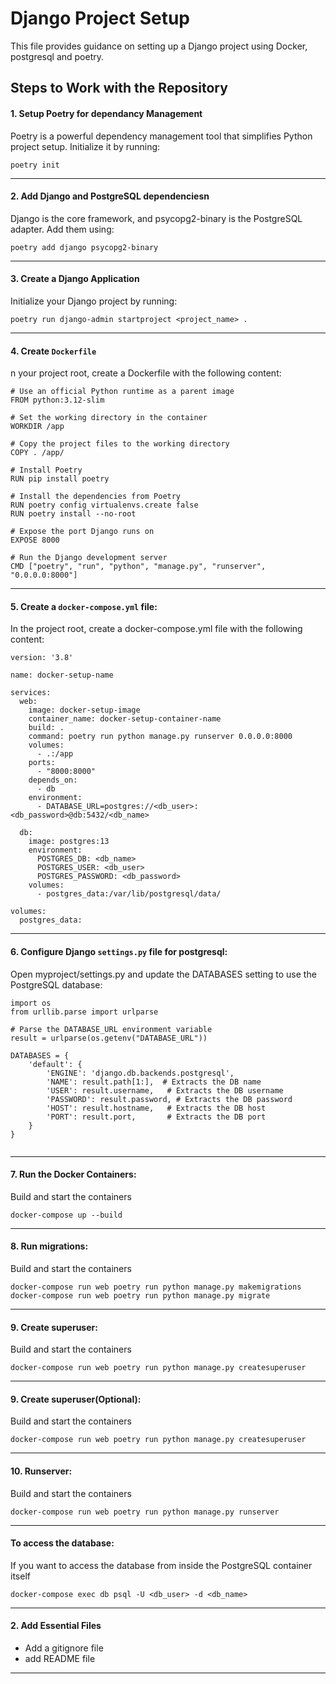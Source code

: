 # Django Project Setup

This file provides guidance on setting up a Django project using Docker, postgresql and poetry.

## Steps to Work with the Repository

#### 1. Setup Poetry for dependancy Management
Poetry is a powerful dependency management tool that simplifies Python project setup. Initialize it by running:
```shell
poetry init
```
---------------------------------------
#### 2. Add Django and PostgreSQL dependenciesn
Django is the core framework, and psycopg2-binary is the PostgreSQL adapter. Add them using:
```shell
poetry add django psycopg2-binary
```
---------------------------------------
#### 3. Create a Django Application
Initialize your Django project by running:
```shell
poetry run django-admin startproject <project_name> .
```
---------------------------------------
#### 4. Create `Dockerfile`
n your project root, create a Dockerfile with the following content:
```shell
# Use an official Python runtime as a parent image
FROM python:3.12-slim

# Set the working directory in the container
WORKDIR /app

# Copy the project files to the working directory
COPY . /app/

# Install Poetry
RUN pip install poetry

# Install the dependencies from Poetry
RUN poetry config virtualenvs.create false
RUN poetry install --no-root

# Expose the port Django runs on
EXPOSE 8000

# Run the Django development server
CMD ["poetry", "run", "python", "manage.py", "runserver", "0.0.0.0:8000"]

```

---------------------------------------
#### 5. Create a `docker-compose.yml` file:
In the project root, create a docker-compose.yml file with the following content:
```shell
version: '3.8'

name: docker-setup-name

services:
  web:
    image: docker-setup-image
    container_name: docker-setup-container-name
    build: .
    command: poetry run python manage.py runserver 0.0.0.0:8000
    volumes:
      - .:/app
    ports:
      - "8000:8000"
    depends_on:
      - db
    environment:
      - DATABASE_URL=postgres://<db_user>:<db_password>@db:5432/<db_name>

  db:
    image: postgres:13
    environment:
      POSTGRES_DB: <db_name>
      POSTGRES_USER: <db_user>
      POSTGRES_PASSWORD: <db_password>
    volumes:
      - postgres_data:/var/lib/postgresql/data/

volumes:
  postgres_data:
```
---------------------------------------
#### 6. Configure Django `settings.py` file for postgresql:
Open myproject/settings.py and update the DATABASES setting to use the PostgreSQL database:
```shell
import os
from urllib.parse import urlparse

# Parse the DATABASE_URL environment variable
result = urlparse(os.getenv("DATABASE_URL"))

DATABASES = {
    'default': {
        'ENGINE': 'django.db.backends.postgresql',
        'NAME': result.path[1:],  # Extracts the DB name
        'USER': result.username,   # Extracts the DB username
        'PASSWORD': result.password, # Extracts the DB password
        'HOST': result.hostname,   # Extracts the DB host
        'PORT': result.port,       # Extracts the DB port
    }
}


```
---------------------------------------
#### 7. Run the Docker Containers:
Build and start the containers
```shell
docker-compose up --build

```
---------------------------------------
#### 8. Run migrations:
Build and start the containers
```shell
docker-compose run web poetry run python manage.py makemigrations
docker-compose run web poetry run python manage.py migrate

```
---------------------------------------
#### 9. Create superuser:
Build and start the containers
```shell
docker-compose run web poetry run python manage.py createsuperuser

```
---------------------------------------
#### 9. Create superuser(Optional):
Build and start the containers
```shell
docker-compose run web poetry run python manage.py createsuperuser
```
---------------------------------------
#### 10. Runserver:
Build and start the containers
```shell
docker-compose run web poetry run python manage.py runserver
```
---------------------------------------
####  To access the database:
If you want to access the database from inside the PostgreSQL container itself
```shell
docker-compose exec db psql -U <db_user> -d <db_name>

```
---------------------------------------
#### 2. Add Essential Files
- Add a gitignore file
- add README file

---------------------------------------

